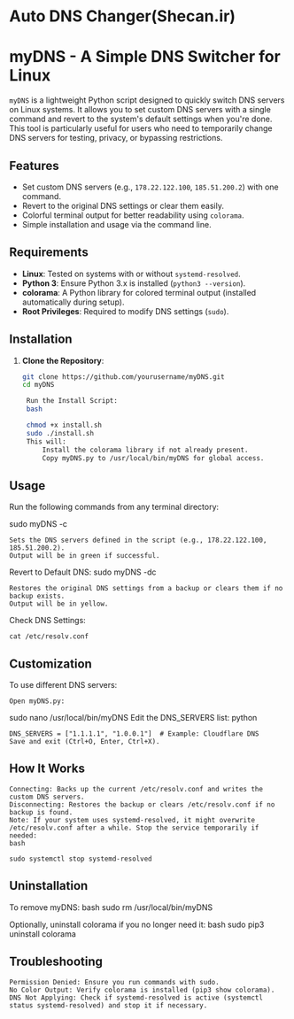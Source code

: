 # Auto DNS Changer(Shecan.ir) 


# myDNS - A Simple DNS Switcher for Linux

`myDNS` is a lightweight Python script designed to quickly switch DNS servers on Linux systems. It allows you to set custom DNS servers with a single command and revert to the system's default settings when you're done. This tool is particularly useful for users who need to temporarily change DNS servers for testing, privacy, or bypassing restrictions.

## Features
- Set custom DNS servers (e.g., `178.22.122.100`, `185.51.200.2`) with one command.
- Revert to the original DNS settings or clear them easily.
- Colorful terminal output for better readability using `colorama`.
- Simple installation and usage via the command line.

## Requirements
- **Linux**: Tested on systems with or without `systemd-resolved`.
- **Python 3**: Ensure Python 3.x is installed (`python3 --version`).
- **colorama**: A Python library for colored terminal output (installed automatically during setup).
- **Root Privileges**: Required to modify DNS settings (`sudo`).

## Installation

1. **Clone the Repository**:
   ```bash
   git clone https://github.com/yourusername/myDNS.git
   cd myDNS

    Run the Install Script:
    bash

    chmod +x install.sh
    sudo ./install.sh
    This will:
        Install the colorama library if not already present.
        Copy myDNS.py to /usr/local/bin/myDNS for global access.

## Usage

Run the following commands from any terminal directory:

sudo myDNS -c

    Sets the DNS servers defined in the script (e.g., 178.22.122.100, 185.51.200.2).
    Output will be in green if successful.

Revert to Default DNS:
sudo myDNS -dc

    Restores the original DNS settings from a backup or clears them if no backup exists.
    Output will be in yellow.

Check DNS Settings:

    cat /etc/resolv.conf

## Customization

To use different DNS servers:

    Open myDNS.py:
    
sudo nano /usr/local/bin/myDNS
Edit the DNS_SERVERS list:
python

    DNS_SERVERS = ["1.1.1.1", "1.0.0.1"]  # Example: Cloudflare DNS
    Save and exit (Ctrl+O, Enter, Ctrl+X).

## How It Works

    Connecting: Backs up the current /etc/resolv.conf and writes the custom DNS servers.
    Disconnecting: Restores the backup or clears /etc/resolv.conf if no backup is found.
    Note: If your system uses systemd-resolved, it might overwrite /etc/resolv.conf after a while. Stop the service temporarily if needed:
    bash

    sudo systemctl stop systemd-resolved

## Uninstallation

To remove myDNS:
bash
sudo rm /usr/local/bin/myDNS

Optionally, uninstall colorama if you no longer need it:
bash
sudo pip3 uninstall colorama
## Troubleshooting

    Permission Denied: Ensure you run commands with sudo.
    No Color Output: Verify colorama is installed (pip3 show colorama).
    DNS Not Applying: Check if systemd-resolved is active (systemctl status systemd-resolved) and stop it if necessary.
